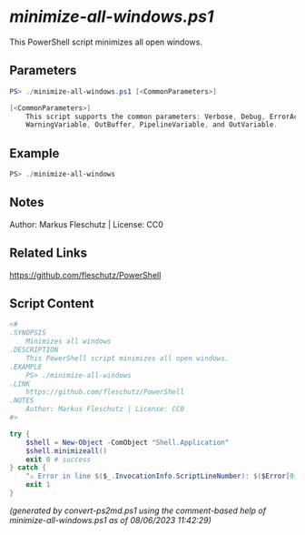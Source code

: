 *minimize-all-windows.ps1*
================

This PowerShell script minimizes all open windows.

Parameters
----------
```powershell
PS> ./minimize-all-windows.ps1 [<CommonParameters>]

[<CommonParameters>]
    This script supports the common parameters: Verbose, Debug, ErrorAction, ErrorVariable, WarningAction, 
    WarningVariable, OutBuffer, PipelineVariable, and OutVariable.
```

Example
-------
```powershell
PS> ./minimize-all-windows

```

Notes
-----
Author: Markus Fleschutz | License: CC0

Related Links
-------------
https://github.com/fleschutz/PowerShell

Script Content
--------------
```powershell
<#
.SYNOPSIS
	Minimizes all windows
.DESCRIPTION
	This PowerShell script minimizes all open windows.
.EXAMPLE
	PS> ./minimize-all-windows
.LINK
	https://github.com/fleschutz/PowerShell
.NOTES
	Author: Markus Fleschutz | License: CC0
#>

try {
	$shell = New-Object -ComObject "Shell.Application"
	$shell.minimizeall()
	exit 0 # success
} catch {
	"⚠️ Error in line $($_.InvocationInfo.ScriptLineNumber): $($Error[0])"
	exit 1
}
```

*(generated by convert-ps2md.ps1 using the comment-based help of minimize-all-windows.ps1 as of 08/06/2023 11:42:29)*
